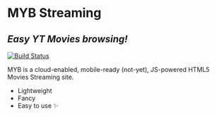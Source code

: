 # MYB Streaming
## _Easy YT Movies browsing!_



[![Build Status](https://travis-ci.org/joemccann/dillinger.svg?branch=master)](https://travis-ci.org/joemccann/dillinger)

MYB is a cloud-enabled, mobile-ready (not-yet),
JS-powered HTML5 Movies Streaming site.

- Lightweight
- Fancy
- Easy to use ✨
